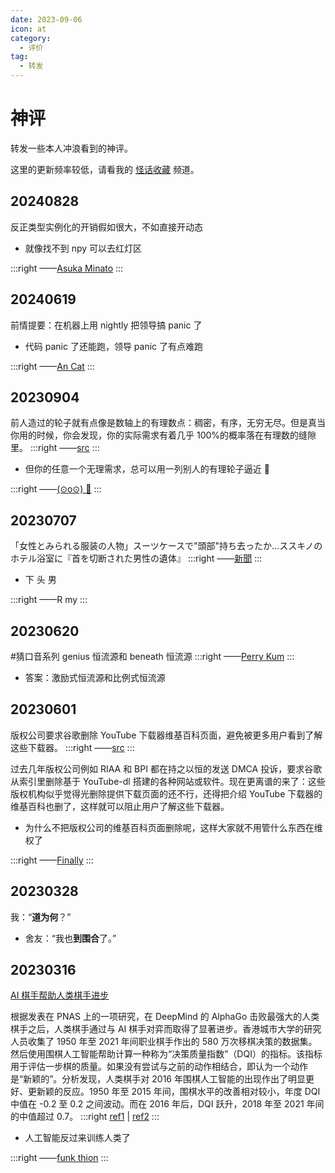 ```yaml
---
date: 2023-09-06
icon: at
category:
  - 评价
tag:
  - 转发
---
```


# 神评

转发一些本人冲浪看到的神评。

这里的更新频率较低，请看我的 [怪话收藏](https://t.me/+BHHcz8EVAG5kMTk1) 频道。

## 20240828

反正类型实例化的开销假如很大，不如直接开动态

- 就像找不到 npy 可以去红灯区

:::right
——[Asuka Minato](https://t.me/mmmmmmmmmm1111111111122)
:::

## 20240619

前情提要：在机器上用 nightly 把领导搞 panic 了

- 代码 panic 了还能跑，领导 panic 了有点难跑

:::right
——[An Cat](https://t.me/FLYING_CAT_M)
:::

## 20230904

前人造过的轮子就有点像是数轴上的有理数点：稠密，有序，无穷无尽。但是真当你用的时候，你会发现，你的实际需求有着几乎 100%的概率落在有理数的缝隙里。
:::right
——[src](https://www.zhihu.com/question/620107729/answer/3195827527)
:::

- 但你的任意一个无理需求，总可以用一列别人的有理轮子逼近 🥰

:::right
——[(⊙o⊙) 🥦](https://t.me/SIGFPE)
:::

## 20230707

「女性とみられる服装の人物」スーツケースで"頭部"持ち去ったか…ススキノのホテル浴室に『首を切断された男性の遺体』
:::right
——[新聞](https://news.yahoo.co.jp/articles/14ad56e3f7adecadf0ac6b44f160aa5a001c244c)
:::

- 下 头 男

:::right
——R my
:::

## 20230620

\#猜口音系列 genius 恒流源和 beneath 恒流源
:::right
——[Perry Kum](https://t.me/ChubbyPerryKum)
:::

- 答案：<span class="heimu" title="你知道的太多了">激励式恒流源和比例式恒流源</span>

## 20230601

版权公司要求谷歌删除 YouTube 下载器维基百科页面，避免被更多用户看到了解这些下载器。
:::right
——[src](https://ourl.co/98900)
:::

过去几年版权公司例如 RIAA 和 BPI 都在持之以恒的发送 DMCA 投诉，要求谷歌从索引里删除基于 YouTube-dl 搭建的各种网站或软件。现在更离谱的来了：这些版权机构似乎觉得光删除提供下载页面的还不行，还得把介绍 YouTube 下载器的维基百科也删了，这样就可以阻止用户了解这些下载器。

- 为什么不把版权公司的维基百科页面删除呢，这样大家就不用管什么东西在维权了

:::right
——[Finally](https://t.me/finalwishing)
:::

## 20230328

我：“**道为何**？”

- 舍友：“我也**到围合**了。”

## 20230316

[AI 棋手帮助人类棋手进步](https://www.solidot.org/story?sid=74399)

根据发表在 PNAS 上的一项研究，在 DeepMind 的 AlphaGo 击败最强大的人类棋手之后，人类棋手通过与 AI 棋手对弈而取得了显著进步。香港城市大学的研究人员收集了 1950 年至 2021 年间职业棋手作出的 580 万次移棋决策的数据集。然后使用围棋人工智能帮助计算一种称为“决策质量指数”（DQI）的指标。该指标用于评估一步棋的质量。如果没有尝试与之前的动作相结合，即认为一个动作是“新颖的”。分析发现，人类棋手对 2016 年围棋人工智能的出现作出了明显更好、更新颖的反应。1950 年至 2015 年间，围棋水平的改善相对较小，年度 DQI 中值在 -0.2 至 0.2 之间波动。而在 2016 年后，DQI 跃升，2018 年至 2021 年间的中值超过 0.7。
:::right
[ref1](https://www.pnas.org/doi/10.1073/pnas.2214840120) | [ref2](https://news.sciencenet.cn/htmlnews/2023/3/496171.shtm)
:::

- 人工智能反过来训练人类了

:::right
——[funk thion](https://t.me/hhdgnnnn)
:::
